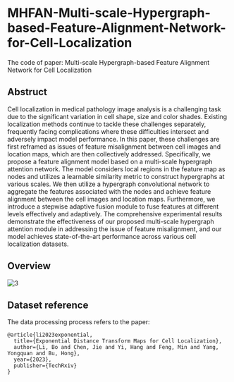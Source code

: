 # MHFAN-Multi-scale-Hypergraph-based-Feature-Alignment-Network-for-Cell-Localization
The code of paper: Multi-scale Hypergraph-based Feature Alignment Network for Cell Localization


## Abstruct
Cell localization in medical pathology image analysis is a challenging task due to the significant variation in cell shape, size and color shades. Existing localization methods continue to tackle these challenges separately, frequently facing complications where these difficulties intersect and adversely impact model performance. In this paper, these challenges are first reframed as issues of feature misalignment between cell images and location maps, which are then collectively addressed. Specifically, we propose a feature alignment model based on a multi-scale hypergraph attention network. The model considers local regions in the feature map as nodes and utilizes a learnable similarity metric to construct hypergraphs at various scales. We then utilize a hypergraph convolutional network to aggregate the features associated with the nodes and achieve feature alignment between the cell images and location maps. Furthermore, we introduce a stepwise adaptive fusion module to fuse features at different levels effectively and adaptively. The comprehensive experimental results demonstrate the effectiveness of our proposed multi-scale hypergraph attention module in addressing the issue of feature misalignment, and our model achieves state-of-the-art performance across various cell localization datasets.

## Overview
![3](https://github.com/Boli-trainee/MHFAN-Model/assets/83391363/a2d6526a-4fce-4b46-850e-5b69a7f5a96a)

## Dataset reference
The data processing process refers to the paper:
```
@article{li2023exponential,
  title={Exponential Distance Transform Maps for Cell Localization},
  author={Li, Bo and Chen, Jie and Yi, Hang and Feng, Min and Yang, Yongquan and Bu, Hong},
  year={2023},
  publisher={TechRxiv}
}
```
